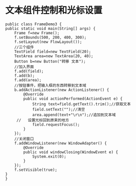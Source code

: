 文本组件控制和光标设置
===========================
    public class FrameDemo3 {
	public static void main(String[] args) {
		Frame f=new Frame();
		f.setBounds(500, 200, 400, 300);
		f.setLayout(new FlowLayout());
		//三个组件
		TextField field=new TextField(20);
		TextArea area=new TextArea(20, 40);
		Button b=new Button("转移 文本");
		//加入界面
		f.add(field);
		f.add(b);
		f.add(area);
		//按钮事件，把输入框的东西转移到文本域
		b.addActionListener(new ActionListener() {			
			@Override
			public void actionPerformed(ActionEvent e) {
				String text=field.getText().trim();//获取文本
				field.setText("");//清空
				area.append(text+"\r\n");//追加到文本域
         //   设置光标回到原来的地方				
				field.requestFocus();
			}
		});				
		//关闭窗口
		f.addWindowListener(new WindowAdapter() {
			@Override
			public void windowClosing(WindowEvent e) {
				System.exit(0);
			}
		});
		f.setVisible(true);
	}
    }
